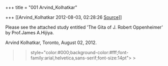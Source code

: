+++
title = "001 Arvind_Kolhatkar"

+++
[[Arvind_Kolhatkar	2012-08-03, 02:28:26 [Source](https://groups.google.com/g/samskrita/c/VCHl253_kzk)]]



Please see the attached study entitled 'The Gita of J. Robert Oppenheimer' by Prof.James A.Hijiya.

  

Arvind Kolhatkar, Toronto, August 02, 2012.

> 
> >  style="color:#000;background-color:#fff;font-family:arial,helvetica,sans-serif;font-size:14pt"> >
> 
> > 

